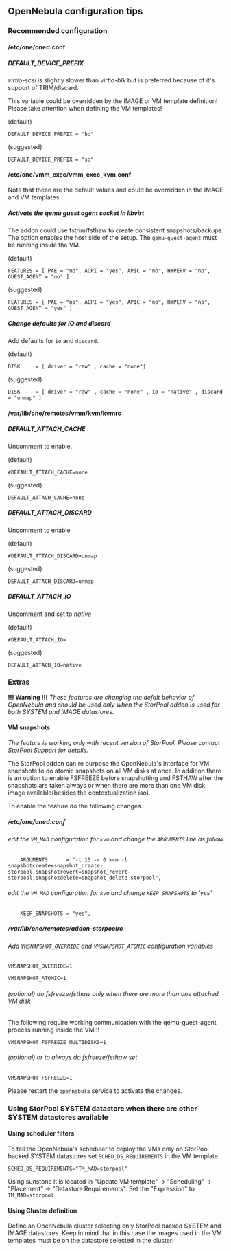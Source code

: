 ## OpenNebula configuration tips

### Recommended configuration

#### /etc/one/oned.conf

##### DEFAULT_DEVICE_PREFIX

*virtio-scsi* is slightly slower than *virtio-blk* but is preferred because of it's support of TRIM/discard.

This variable could be overridden by the IMAGE or VM template definition! Please take attention when defining the VM templates!

(default)

```DEFAULT_DEVICE_PREFIX = "hd"```

(suggested)

```DEFAULT_DEVICE_PREFIX = "sd"```


#### /etc/one/vmm_exec/vmm_exec_kvm.conf

Note that these are the default values and could be overridden in the IMAGE and VM templates!

##### Activate the qemu guest agent socket in libvirt

The addon could use fstrim/fsthaw to create consistent snapshots/backups. The option enables the host side of the setup. The `qemu-guest-agent` must be running inside the VM.

(default)

```FEATURES = [ PAE = "no", ACPI = "yes", APIC = "no", HYPERV = "no", GUEST_AGENT = "no" ]```

(suggested)

```FEATURES = [ PAE = "no", ACPI = "yes", APIC = "no", HYPERV = "no", GUEST_AGENT = "yes" ]```


##### Change defaults for IO and discard

Add defaults for `io` and `discard`.

(default)

```DISK     = [ driver = "raw" , cache = "none"]```

(suggested)

```DISK     = [ driver = "raw" , cache = "none" , io = "native" , discard = "unmap" ]```


#### /var/lib/one/remotes/vmm/kvm/kvmrc

##### DEFAULT_ATTACH_CACHE

Uncomment to enable.

(default)

```#DEFAULT_ATTACH_CACHE=none```

(suggested)

```DEFAULT_ATTACH_CACHE=none```

##### DEFAULT_ATTACH_DISCARD

Uncomment to enable

(default)

```#DEFAULT_ATTACH_DISCARD=unmap```

(suggested)

```DEFAULT_ATTACH_DISCARD=unmap```

##### DEFAULT_ATTACH_IO

Uncomment and set to _native_

(default)

```#DEFAULT_ATTACH_IO=```

(suggested)

```DEFAULT_ATTACH_IO=native```

### Extras

**!!! Warning !!!**
*These features are changing the defalt behavior of OpenNebula and should be used only when the StorPool addon is used for both SYSTEM and IMAGE datastores.*


#### VM snapshots

*The feature is working only with recent version of StorPool. Please contact StorPool Support for details.*

The StorPool addon can re purpose the OpenNebula's interface for VM snapshots to do atomic snapshots on all VM disks at once. In addition there is an option to enable FSFREEZE before snapshotting and FSTHAW after the snapshots are taken always or when there are more than one VM disk image available(besides the contextualization iso).

To enable the feature do the following changes.

##### /etc/one/oned.conf

###### edit the `VM_MAD` configuration for `kvm` and change the `ARGUMENTS` line as follow

```
    ARGUMENTS      = "-t 15 -r 0 kvm -l snapshotcreate=snapshot_create-storpool,snapshotrevert=snapshot_revert-storpool,snapshotdelete=snapshot_delete-storpool",
```

 ###### edit the `VM_MAD` configuration for `kvm` and change `KEEP_SNAPSHOTS` to 'yes'

```
    KEEP_SNAPSHOTS = "yes",
```

##### /var/lib/one/remotes/addon-storpoolrc

###### Add `VMSNAPSHOT_OVERRIDE` and `VMSNAPSHOT_ATOMIC` configuration variables

```VMSNAPSHOT_OVERRIDE=1```

```VMSNAPSHOT_ATOMIC=1```


###### (optional) do fsfreeze/fsthaw only when there are more than one attached VM disk
The following require working communication with the qemu-guest-agent process running inside the VM!!!

```
VMSNAPSHOT_FSFREEZE_MULTIDISKS=1
```

###### (optional) or to always do fsfreeze/fsthaw set

```
VMSNAPSHOT_FSFREEZE=1
```

Please restart the `opennebula` service to activate the changes.

### Using StorPool SYSTEM datastore when there are other SYSTEM datastores available

#### Using scheduler filters

To tell the OpenNebula's scheduler to deploy the VMs only on StorPool backed SYSTEM datastores set
`SCHED_DS_REQUIREMENTS` in the VM template

```
SCHED_DS_REQUIREMENTS="TM_MAD=storpool"
```

Using sunstone it is located in "Update VM template" -> "Scheduling" -> "Placement" -> "Datastore Requirements".
Set the "Expression" to ```TM_MAD=storpool```

#### Using Cluster definition

Define an OpenNebula cluster selecting only StorPool backed SYSTEM and IMAGE datastores. Keep in mind that in this case the images used in the VM templates must be on the datastore selected in the cluster!

